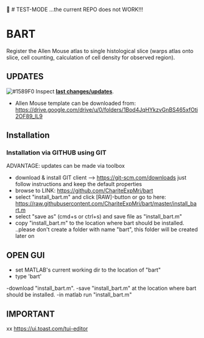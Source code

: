 


:rocket: # TEST-MODE  ...the current REPO does not WORK!!!


# BART

Register the Allen Mouse atlas to single histological slice (warps atlas onto slice, cell counting,
calculation of cell density for observed region).


## UPDATES ##
![#1589F0](https://via.placeholder.com/15/1589F0/000000?text=+) Inspect [**last changes/updates**](bartver.md).<br>


- Allen Mouse template can be downloaded from: https://drive.google.com/drive/u/0/folders/1Bod4JqHYkzvGnBS465xfOti2OF89_lL9



## Installation ##
### Installation via GITHUB using GIT
ADVANTAGE: updates can be made via toolbox         
- download & install GIT client --> https://git-scm.com/downloads
    just follow instructions and keep the default properties
- browse to LINK: https://github.com/ChariteExpMri/bart
- select "install_bart.m" and click [RAW]-button 
  or go to here: https://raw.githubusercontent.com/ChariteExpMri/bart/master/install_bart.m
- select "save as" (cmd+s or ctrl+s) and save file as "install_bart.m"
- copy "install_bart.m" to the location where bart should be installed.
  ..please don't create a folder with name "bart", this folder will be created later on
## OPEN GUI ##
- set MATLAB's current working dir to the location of "bart" 
- type 'bart'



-download "install_bart.m". 
-save "install_bart.m" at the location where bart should be installed.
-in matlab run "install_bart.m"
  





## IMPORTANT





xx
https://ui.toast.com/tui-editor


